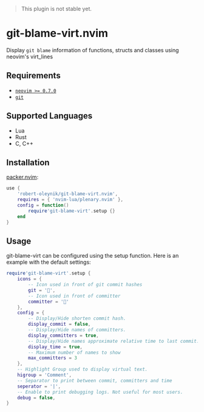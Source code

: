 > This plugin is not stable yet.

# git-blame-virt.nvim

Display `git blame` information of functions, structs and classes using neovim's virt_lines

## Requirements

 - [`neovim >= 0.7.0`](https://neovim.io/)
 - [`git`](https://git-scm.com/)

## Supported Languages

 - Lua
 - Rust
 - C, C++

## Installation

[packer.nvim](https://github.com/wbthomason/packer.nvim):

```lua
use {
	'robert-oleynik/git-blame-virt.nvim',
	requires = { 'nvim-lua/plenary.nvim' },
	config = function()
		require'git-blame-virt'.setup {}
	end
}
```

## Usage

git-blame-virt can be configured using the setup function. Here is an example with the default settings:

```lua
require'git-blame-virt'.setup {
	icons = {
		-- Icon used in front of git commit hashes
		git = '',
		-- Icon used in front of committer
		committer = '👥'
	},
	config = {
		-- Display/Hide shorten commit hash.
		display_commit = false,
		-- Display/Hide names of committers.
		display_committers = true,
		-- Display/Hide names approximate relative time to last commit.
		display_time = true,
		-- Maximum number of names to show
		max_committers = 3
	},
	-- Highlight Group used to display virtual text.
	higroup = 'Comment',
	-- Separator to print between commit, committers and time
	seperator = '|',
	-- Enable to print debugging logs. Not useful for most users.
	debug = false,
}
```

